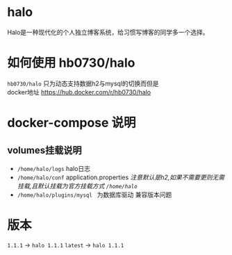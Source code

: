 # halo
Halo是一种现代化的个人独立博客系统，给习惯写博客的同学多一个选择。
# 如何使用 hb0730/halo
`hb0730/halo` 只为动态支持数据h2与mysql的切换而但是<br>
docker地址 <https://hub.docker.com/r/hb0730/halo>
# docker-compose 说明
## volumes挂载说明
* `/home/halo/logs` halo日志
* `/home/halo/conf` application.properties *注意默认是h2,如果不需要更则无需挂载,且默认挂载为官方挂载方式 `/home/halo`*
* `/home/halo/plugins/mysql ` 为数据库驱动 兼容版本问题

# 版本
`1.1.1` -> `halo 1.1.1`
`latest` -> `halo 1.1.1`
